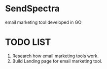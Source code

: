 # SendSpectra

email marketing tool developed in GO

# TODO LIST

1. Research how email marketing tools work.
2. Build Landing page for email marketing tool.
